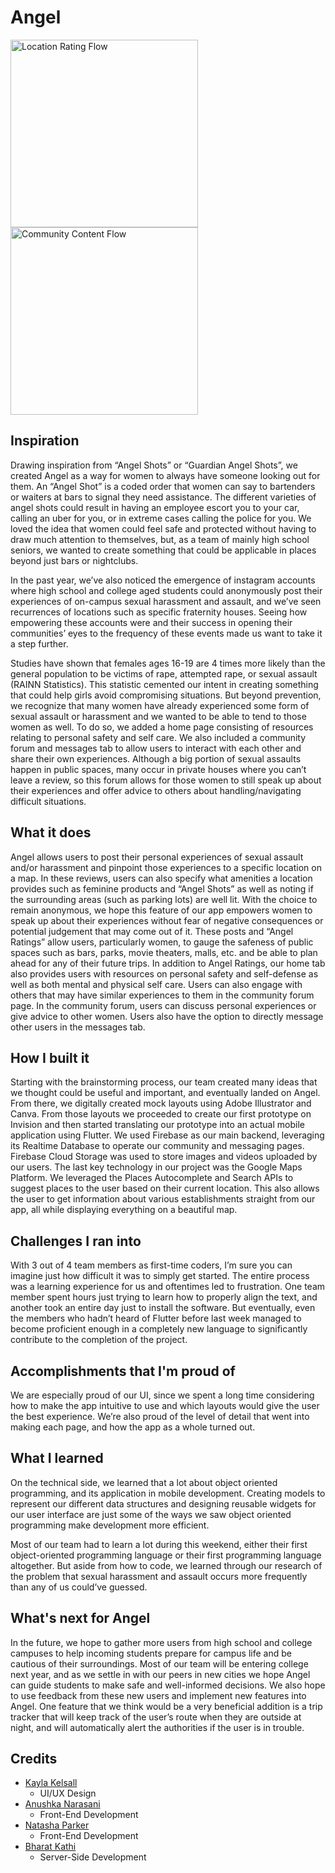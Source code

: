 # Angel

<img src="https://challengepost-s3-challengepost.netdna-ssl.com/photos/production/software_photos/001/377/415/datas/original.png"
     alt="Location Rating Flow"
     height=300 />
<img src="https://challengepost-s3-challengepost.netdna-ssl.com/photos/production/software_photos/001/377/454/datas/original.png"
     alt="Community Content Flow"
     height=300 />

## Inspiration

Drawing inspiration from “Angel Shots” or “Guardian Angel Shots”, we created Angel as a way for women to always have someone looking out for them. An “Angel Shot” is a coded order that women can say to bartenders or waiters at bars to signal they need assistance. The different varieties of angel shots could result in having an employee escort you to your car, calling an uber for you, or in extreme cases calling the police for you. We loved the idea that women could feel safe and protected without having to draw much attention to themselves, but, as a team of mainly high school seniors, we wanted to create something that could be applicable in places beyond just bars or nightclubs. 

In the past year, we’ve also noticed the emergence of instagram accounts where high school and college aged students could anonymously post their experiences of on-campus sexual harassment and assault, and we’ve seen recurrences of locations such as specific fraternity houses. Seeing how empowering these accounts were and their success in opening their communities’ eyes to the frequency of these events made us want to take it a step further.

Studies have shown that females ages 16-19 are 4 times more likely than the general population to be victims of rape, attempted rape, or sexual assault (RAINN Statistics). This statistic cemented our intent in creating something that could help girls avoid compromising situations. But beyond prevention, we recognize that many women have already experienced some form of sexual assault or harassment and we wanted to be able to tend to those women as well. To do so, we added a home page consisting of resources relating to personal safety and self care. We also included a community forum and messages tab to allow users to interact with each other and share their own experiences. Although a big portion of sexual assaults happen in public spaces, many occur in private houses where you can’t leave a review, so this forum allows for those women to still speak up about their experiences and offer advice to others about handling/navigating difficult situations.

## What it does

Angel allows users to post their personal experiences of sexual assault and/or harassment and pinpoint those experiences to a specific location on a map. In these reviews, users can also specify what amenities a location provides such as feminine products and “Angel Shots” as well as noting if the surrounding areas (such as parking lots) are well lit. With the choice to remain anonymous, we hope this feature of our app empowers women to speak up about their experiences without fear of negative consequences or potential judgement that may come out of it. These posts and “Angel Ratings” allow users, particularly women, to gauge the safeness of public spaces such as bars, parks, movie theaters, malls, etc. and be able to plan ahead for any of their future trips. In addition to Angel Ratings, our home tab also provides users with resources on personal safety and self-defense as well as both mental and physical self care. Users can also engage with others that may have similar experiences to them in the community forum page. In the community forum, users can discuss personal experiences or give advice to other women. Users also have the option to directly message other users in the messages tab.

## How I built it

Starting with the brainstorming process, our team created many ideas that we thought could be useful and important, and eventually landed on Angel. From there, we digitally created mock layouts using Adobe Illustrator and Canva. From those layouts we proceeded to create our first prototype on Invision and then started translating our prototype into an actual mobile application using Flutter. We used Firebase as our main backend, leveraging its Realtime Database to operate our community and messaging pages. Firebase Cloud Storage was used to store images and videos uploaded by our users. The last key technology in our project was the Google Maps Platform. We leveraged the Places Autocomplete and Search APIs to suggest places to the user based on their current location. This also allows the user to get information about various establishments straight from our app, all while displaying everything on a beautiful map.

## Challenges I ran into

With 3 out of 4 team members as first-time coders, I’m sure you can imagine just how difficult it was to simply get started. The entire process was a learning experience for us and oftentimes led to frustration. One team member spent hours just trying to learn how to properly align the text, and another took an entire day just to install the software. But eventually, even the members who hadn’t heard of Flutter before last week managed to become proficient enough in a completely new language to significantly contribute to the completion of the project.


## Accomplishments that I'm proud of

We are especially proud of our UI, since we spent a long time considering how to make the app intuitive to use and which layouts would give the user the best experience. We’re also proud of the level of detail that went into making each page, and how the app as a whole turned out.

## What I learned

On the technical side, we learned that a lot about object oriented programming, and its application in mobile development. Creating models to represent our different data structures and designing reusable widgets for our user interface are just some of the ways we saw object oriented programming make development more efficient.

Most of our team had to learn a lot during this weekend, either their first object-oriented programming language or their first programming language altogether. But aside from how to code, we learned through our research of the problem that sexual harassment and assault occurs more frequently than any of us could’ve guessed.

## What's next for Angel

In the future, we hope to gather more users from high school and college campuses to help incoming students prepare for campus life and be cautious of their surroundings. Most of our team will be entering college next year, and as we settle in with our peers in new cities we hope Angel can guide students to make safe and well-informed decisions. We also hope to use feedback from these new users and implement new features into Angel. One feature that we think would be a very beneficial addition is a trip tracker that will keep track of the user’s route when they are outside at night, and will automatically alert the authorities if the user is in trouble.

## Credits
- [Kayla Kelsall](https://github.com/kaylakelsall)
  - UI/UX Design
- [Anushka Narasani](https://github.com/notanushka)
  - Front-End Development
 - [Natasha Parker](https://github.com/natasha0)
    - Front-End Development
- [Bharat Kathi](https://github.com/bk1031)
  - Server-Side Development
